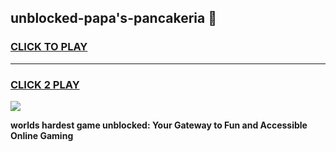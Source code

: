 
## unblocked-papa's-pancakeria 👋
<h3>
<a href="https://premium.freeplayer.one?title=unblocked-papa's-pancakeria&ref=14F">CLICK TO PLAY</a></h3>
<hr>

<h3>
<a href="https://premium.freeplayer.one?title=unblocked-papa's-pancakeria&ref=14F">CLICK 2 PLAY</a>
  
</h3>

<a href="https://premium.freeplayer.one?title=unblocked-papa's-pancakeria&ref=12F/"><img src="https://clearcache.store/games.png"></a>


**worlds hardest game unblocked: Your Gateway to Fun and Accessible Online Gaming**
